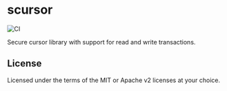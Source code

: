 # scursor

![CI](https://github.com/stepfunc/oo_bindgen/workflows/CI/badge.svg)

Secure cursor library with support for read and write transactions.

## License
Licensed under the terms of the MIT or Apache v2 licenses at your choice.

